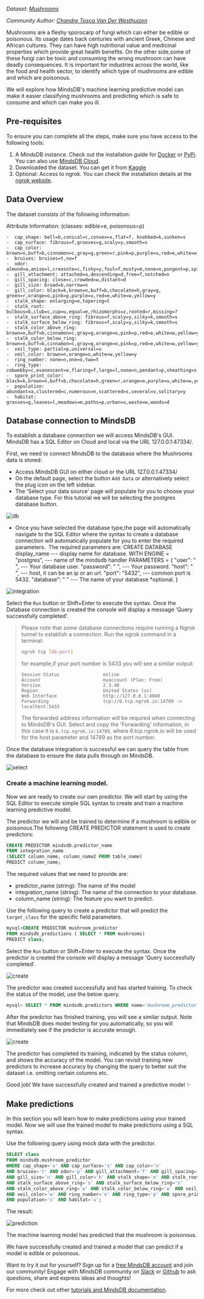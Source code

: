*Dataset: [Mushrooms](https://www.kaggle.com/uciml/mushroom-classification)*

*Community Author: [Chandre Tosca Van Der Westhuizen](https://github.com/chandrevdw31)*

Mushrooms are a fleshy sporocarp of fungi which can either be edible or poisonous. Its usage dates back centuries with ancient Greek, Chinese and African cultures. They can have high nutritional value and medicinal properties which provide great health benefits. On the other side,some of these fungi can be toxic and consuming the wrong mushroom can have deadly consequences. It is important for industries across the world, like the food and health sector, to identify which type of mushrooms are edible and which are poisonous.

We will explore how MindsDB's machine learning predictive model can make it easier classifying mushrooms and predicting which is safe to consume and which can make you ill.

## Pre-requisites

To ensure you can complete all the steps, make sure you have access to the following tools:

1. A MindsDB instance. Check out the installation guide for [Docker](https://docs.mindsdb.com/deployment/docker/) or [PyPi](https://docs.mindsdb.com/deployment/pypi/). You can also use [MindsDB Cloud](https://docs.mindsdb.com/deployment/cloud/).
2. Downloaded the dataset. You can get it from [Kaggle](https://www.kaggle.com/uciml/mushroom-classification)
3. Optional: Access to ngrok. You can check the installation details at the [ngrok website](https://ngrok.com/).

## Data Overview

The dataset consists of the following information:

Attribute Information: (classes: edible=e, poisonous=p)

    -  cap_shape: bell=b,conical=c,convex=x,flat=f, knobbed=k,sunken=s
    -  cap_surface: fibrous=f,grooves=g,scaly=y,smooth=s
    -  cap_color: brown=n,buff=b,cinnamon=c,gray=g,green=r,pink=p,purple=u,red=e,white=w,yellow=y
    -  bruises: bruises=t,no=f
    -  odor: almond=a,anise=l,creosote=c,fishy=y,foul=f,musty=m,none=n,pungent=p,spicy=s
    -  gill_attachment: attached=a,descending=d,free=f,notched=n
    -  gill_spacing: close=c,crowded=w,distant=d
    -  gill_size: broad=b,narrow=n
    -  gill_color: black=k,brown=n,buff=b,chocolate=h,gray=g, green=r,orange=o,pink=p,purple=u,red=e,white=w,yellow=y
    -  stalk_shape: enlarging=e,tapering=t
    -  stalk_root: bulbous=b,club=c,cup=u,equal=e,rhizomorphs=z,rooted=r,missing=?
    -  stalk_surface_above_ring: fibrous=f,scaly=y,silky=k,smooth=s
    -  stalk_surface_below_ring: fibrous=f,scaly=y,silky=k,smooth=s
    -  stalk_color_above_ring: brown=n,buff=b,cinnamon=c,gray=g,orange=o,pink=p,red=e,white=w,yellow=y
    -  stalk_color_below_ring: brown=n,buff=b,cinnamon=c,gray=g,orange=o,pink=p,red=e,white=w,yellow=y
    -  veil_type: partial=p,universal=u
    -  veil_color: brown=n,orange=o,white=w,yellow=y
    -  ring_number: none=n,one=o,two=t
    -  ring_type: cobwebby=c,evanescent=e,flaring=f,large=l,none=n,pendant=p,sheathing=s,zone=z
    -  spore_print_color: black=k,brown=n,buff=b,chocolate=h,green=r,orange=o,purple=u,white=w,yellow=y
    -  population: abundant=a,clustered=c,numerous=n,scattered=s,several=v,solitary=y
    -  habitat: grasses=g,leaves=l,meadows=m,paths=p,urban=u,waste=w,woods=d

## Database connection to MindsDB

To establish a database connection we will access MindsDB's GUI. MindsDB has a SQL Editor on Cloud and local via the URL 127.0.0.1:47334/.

First, we need to connect MindsDB to the database where the Mushrooms data is stored:
- Access MindsDB GUI on either cloud or the URL 127.0.0.1:47334/
- On the default page, select the button `Add Data` or alternatively select the plug icon on the left sidebar.
- The 'Select your data source' page will populate for you to choose your database type. For this tutorial we will be selecting the postgres database button.

![db](/assets/sql/tutorials/Mushrooms/database.png)

- Once you have selected the database type,the page will automatically navigate to the SQL Editor where the syntax to create a database connection will automatically populate for you to enter the required parameters.
​
The required parameters are:
CREATE DATABASE display_name  --- display name for database. 
WITH ENGINE = "postgres",     --- name of the mindsdb handler 
PARAMETERS = {
    "user": " ",              --- Your database user.
    "password": " ",          --- Your password.
    "host": " ",              --- host, it can be an ip or an url. 
    "port": "5432",           --- common port is 5432.
    "database": " "           --- The name of your database *optional.
}

![integration](/assets/sql/tutorials/Mushrooms/dbintegration.png)

Select the `Run` button or Shift+Enter to execute the syntax. Once the Database connection is created the console will display a message 'Query successfully completed'.
​
> Please note that some database connections require running a Ngrok tunnel to establish a connection.
> Run the ngrok command in a terminal:
> ```bash
> ngrok tcp [db-port]
> ```
> for example,if your port number is 5433 you will see a similar output:
> ```console
> Session Status                online
> Account                       myaccount (Plan: Free)
> Version                       2.3.40
> Region                        United States (us)
> Web Interface                 http://127.0.0.1:4040
> Forwarding                    tcp://6.tcp.ngrok.io:14789 -> localhost:5433
> ```
> The forwarded address information will be required when connecting to MindsDB's GUI. Select and copy the 'Forwarding' information, in this case it is `6.tcp.ngrok.io:14789`, where 6.tcp.ngrok.io will be used for the host parameter and 14789 as the port number.

Once the database integration is successful we can query the table from the database to ensure the data pulls through on MindsDB.

![select](/assets/sql/tutorials/Mushrooms/mushroomsselect.png)


### Create a machine learning model.

Now we are ready to create our own predictor. We will start by using the SQL Editor to execute simple SQL syntax to create and train a machine learning predictive model.

The predictor we will and be trained to determine if a mushroom is edible or poisonous.The following CREATE PREDICTOR statement is used to create predictors:

```sql
CREATE PREDICTOR mindsdb.predictor_name
FROM integration_name
(SELECT column_name, column_name2 FROM table_name)
PREDICT column_name;
```
The required values that we need to provide are:
​
- predictor_name (string): The name of the model
- integration_name (string): The name of the connection to your database.
- column_name (string): The feature you want to predict.

Use the following query to create a predictor that will predict the `target_class` for the specific field parameters.

```sql
mysql>CREATE PREDICTOR mushroom_predictor
FROM mindsdb_predictions ( SELECT * FROM mushrooms)
PREDICT class;
```

Select the `Run` button or Shift+Enter to execute the syntax. Once the predictor is created the console will display a message 'Query successfully completed'.

![create](/assets/sql/tutorials/Mushrooms/create.png)

The predictor was created successfully and has started training. To check the status of the model, use the below query.

```sql
mysql> SELECT * FROM mindsdb.predictors WHERE name='mushroom_predictor';
```

After the predictor has finished training, you will see a similar output. Note that MindsDB does model testing for you automatically, so you will immediately see if the predictor is accurate enough.

![create](/assets/sql/tutorials/Mushrooms/statuscheck.png)

The predictor has completed its training, indicated by the status column, and shows the accuracy of the model.
You can revisit training new predictors to increase accuracy by changing the query to better suit the dataset i.e. omitting certain columns etc.

Good job! We have successfully created and trained a predictive model ✨

## Make predictions

In this section you will learn how to make predictions using your trained model.
Now we will use the trained model to make predictions using a SQL syntax.

Use the following query using mock data with the predictor.

```sql
SELECT class
FROM mindsdb.mushroom_predictor
WHERE cap_shape='x' AND cap_surface='s' AND cap_color='n' 
AND bruises='t' AND odor='p' AND gill_attachment='f' AND gill_spacing='c' 
AND gill_size='n' AND gill_color='k' AND stalk_shape='e' AND stalk_root='e' 
AND stalk_surface_above_ring='s' AND stalk_surface_below_ring='s' 
AND stalk_color_above_ring='w' AND stalk_color_below_ring='w' AND veil_type='p' 
AND veil_color='w' AND ring_number='o' AND ring_type='p' AND spore_print_color='k' 
AND population='s' AND habitat='u';
```

The result:

![prediction](/assets/sql/tutorials/Mushrooms/prediction.png)

The machine learning model has predicted that the mushroom is poisonous.

We have successfully created and trained a model that can predict if a model is edible or poisonous.

Want to try it out for yourself? Sign up for a [free MindsDB account](https://cloud.mindsdb.com/signup?utm_medium=community&utm_source=ext.%20blogs&utm_campaign=blog-crop-detection) and join our community!
Engage with MindsDB community on [Slack](https://join.slack.com/t/mindsdbcommunity/shared_invite/zt-o8mrmx3l-5ai~5H66s6wlxFfBMVI6wQ) or [Github](https://github.com/mindsdb/mindsdb/discussions) to ask questions, share and express ideas and thoughts!

For more check out other [tutorials and MindsDB documentation](https://docs.mindsdb.com/).

